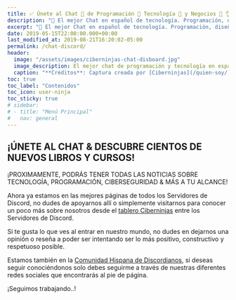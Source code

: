 ```yaml
---
title: ✅ Únete al Chat 🤖 de Programación 🚀 Tecnología 🤑 y Negocios 💼 👌
description: "🚀 El mejor Chat en español de tecnología. Programación, diseño, ciberseguridad, cibereducación, criptomonedas, todo el cibermundo en un único espacio."
excerpt: "🚀 El mejor Chat en español de tecnología. Programación, diseño, ciberseguridad, cibereducación, criptomonedas, todo el cibermundo en un único espacio."
date: 2019-05-15T22:00:00.000+00:00
last_modified_at: 2019-08-21T16:20:02-05:00
permalink: /chat-discord/
header:
  image: "/assets/images/ciberninjas-chat-disboard.jpg"
  image_description: El mejor chat de programación y tecnología en español que existe en toda la red de Internet, invitación a través de Disboard| Comunicación Ciberninjas
  caption: "**Créditos**: Captura creada por [Ciberninjas](/quien-soy/)"
toc: true
toc_label: "Contenidos"
toc_icon: user-ninja
toc_sticky: true
# sidebar:
# - title: "Menú Principal"
#   nav: general
---
```


## ¡ÚNETE AL CHAT & DESCUBRE CIENTOS DE NUEVOS LIBROS Y CURSOS!

¡PROXIMAMENTE, PODRÁS TENER TODAS LAS NOTICIAS SOBRE TECNOLOGÍA, PROGRAMACIÓN, CIBERSEGURIDAD & MÁS A TU ALCANCE!

Ahora ya estamos en las mejores páginas de todos los Servidores de Discord, no dudes de apoyarnos allí o simplemente visitarnos para conocer un poco más sobre nosotros desde el [tablero Ciberninjas](https://disboard.org/server/434642483926925312) entre los Servidores de Discord.

Si te gusta lo que ves al entrar en nuestro mundo, no dudes en dejarnos una opinión o reseña a poder ser intentando ser lo más positivo, constructivo y respetuoso posible.

Estamos también en la [Comunidad Hispana de Discordianos](https://www.discordianos.com/servidor/347-ciberninjas-%F0%9F%91%A9%E2%80%8D%F0%9F%92%BB), si deseas seguir conociéndonos solo debes seguirme a través de nuestras diferentes redes sociales que encontrarás al pie de página.

¡Seguimos trabajando..!